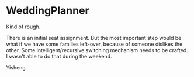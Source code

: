 # WeddingPlanner
Kind of rough. 

There is an initial seat assignment.  But the most important step would be what if we have some families left-over, because of someone dislikes the other. Some intelligent/recursive switching mechanism needs to be crafted.  I wasn't able to do that during the weekend. 

Yisheng
